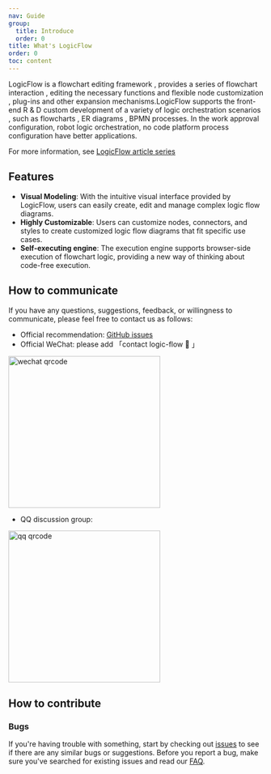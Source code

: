 ```yaml
---
nav: Guide
group:
  title: Introduce
  order: 0
title: What's LogicFlow
order: 0
toc: content
---
```


LogicFlow is a flowchart editing framework , provides a series of flowchart interaction , editing
the necessary functions and flexible node customization , plug-ins and other expansion
mechanisms.LogicFlow supports the front-end R & D custom development of a variety of logic
orchestration scenarios , such as flowcharts , ER diagrams , BPMN processes. In the work approval
configuration, robot logic orchestration, no code platform process configuration have better
applications.

For more information, see [LogicFlow article series](../article/architecture-of-logicflow.en.md)

## Features

- **Visual Modeling**: With the intuitive visual interface provided by LogicFlow, users can easily
  create, edit and manage complex logic flow diagrams.
- **Highly Customizable**: Users can customize nodes, connectors, and styles to create customized
  logic flow diagrams that fit specific use cases.
- **Self-executing engine**: The execution engine supports browser-side execution of flowchart
  logic, providing a new way of thinking about code-free execution.

## How to communicate

If you have any questions, suggestions, feedback, or willingness to communicate, please feel free to
contact us as follows:

- Official recommendation: [GitHub issues](https://github.com/didi/LogicFlow/issues)
- Official WeChat: please add 「contact logic-flow 👨 」

<div>
  <img src="https://cdn.jsdelivr.net/gh/Logic-Flow/static@latest/assets/wechat.png" alt="wechat qrcode" width="300" />
</div>

- QQ discussion group:

<div>
  <img src="https://github.com/didi/LogicFlow/assets/56008486/21c81c1d-e00a-45e0-a710-709d1ba89a8b" alt="qq qrcode" width="300" />
</div>

## How to contribute

### Bugs

If you're having trouble with something, start by checking
out [issues](https://github.com/didi/LogicFlow/issues) to see if there are any similar bugs or
suggestions. Before you report a bug, make sure you've searched for existing issues and read
our [FAQ](https://github.com/didi/LogicFlow/discussions).

<!-- ### Code of Conduct

### Join the community -->
